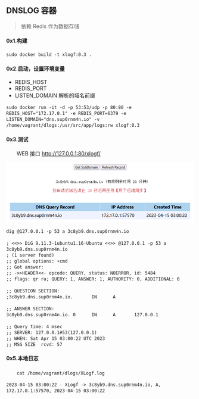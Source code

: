 ## DNSLOG 容器

> 依赖 Redis 作为数据存储

#### 0x1.构建

```
sudo docker build -t xlogf:0.3 .
```

#### 0x2.启动，设置环境变量

- REDIS_HOST
- REDIS_PORT
- LISTEN_DOMAIN 解析的域名前缀

```
sudo docker run -it -d -p 53:53/udp -p 80:80 -e REDIS_HOST="172.17.0.1" -e REDIS_PORT=6379 -e LISTEN_DOMAIN="dns.sup0rnm4n.io" -v /home/vagrant/dlogs:/usr/src/app/logs:rw xlogf:0.3
```

#### 0x3.测试

　　WEB 接口 http://127.0.0.1:80/xlogf/



![image-20230415110131176](README.assets/image-20230415110131176.png)

```
dig @127.0.0.1 -p 53 a 3c8yb9.dns.sup0rnm4n.io

; <<>> DiG 9.11.3-1ubuntu1.16-Ubuntu <<>> @127.0.0.1 -p 53 a 3c8yb9.dns.sup0rnm4n.io
; (1 server found)
;; global options: +cmd
;; Got answer:
;; ->>HEADER<<- opcode: QUERY, status: NOERROR, id: 5484
;; flags: qr ra; QUERY: 1, ANSWER: 1, AUTHORITY: 0, ADDITIONAL: 0

;; QUESTION SECTION:
;3c8yb9.dns.sup0rnm4n.io.       IN      A

;; ANSWER SECTION:
3c8yb9.dns.sup0rnm4n.io. 0      IN      A       127.0.0.1

;; Query time: 4 msec
;; SERVER: 127.0.0.1#53(127.0.0.1)
;; WHEN: Sat Apr 15 03:00:22 UTC 2023
;; MSG SIZE  rcvd: 57
```

#### 0x5.本地日志 

 　　`cat /home/vagrant/dlogs/XLogf.log`

```
2023-04-15 03:00:22 - XLogf -> 3c8yb9.dns.sup0rnm4n.io, A, 172.17.0.1:57570, 2023-04-15 03:00:22
```

